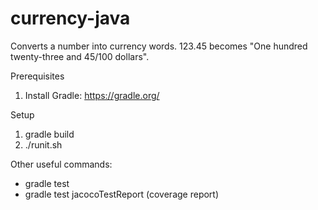 # currency-java

Converts a number into currency words. 123.45 becomes "One hundred twenty-three and 45/100 dollars".

Prerequisites

1. Install Gradle: https://gradle.org/

Setup  

1. gradle build
2. ./runit.sh

Other useful commands:
* gradle test
* gradle test jacocoTestReport (coverage report)


